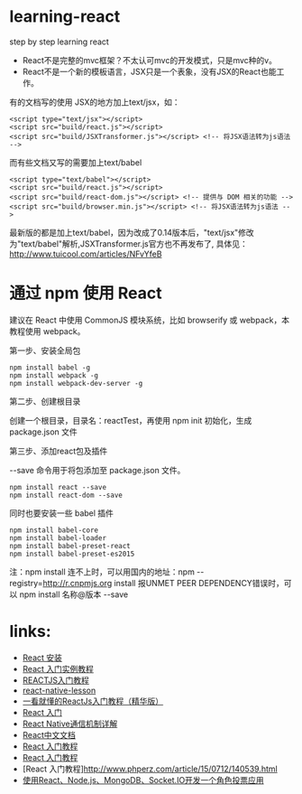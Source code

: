 # learning-react
step by step learning react


+ React不是完整的mvc框架？不太认可mvc的开发模式，只是mvc种的v。
+ React不是一个新的模板语言，JSX只是一个表象，没有JSX的React也能工作。

有的文档写的使用 JSX的地方加上text/jsx，如：

    <script type="text/jsx"></script>
    <script src="build/react.js"></script>
    <script src="build/JSXTransformer.js"></script> <!-- 将JSX语法转为js语法 -->

而有些文档又写的需要加上text/babel

    <script type="text/babel"></script>
    <script src="build/react.js"></script>
    <script src="build/react-dom.js"></script> <!-- 提供与 DOM 相关的功能 -->
    <script src="build/browser.min.js"></script> <!-- 将JSX语法转为js语法 -->

最新版的都是加上text/babel，因为改成了0.14版本后，"text/jsx"修改为"text/babel"解析,JSXTransformer.js官方也不再发布了, 具体见：http://www.tuicool.com/articles/NFvYfeB

# 通过 npm 使用 React
建议在 React 中使用 CommonJS 模块系统，比如 browserify 或 webpack，本教程使用 webpack。

第一步、安装全局包

	npm install babel -g
	npm install webpack -g
	npm install webpack-dev-server -g

第二步、创建根目录

创建一个根目录，目录名：reactTest，再使用 npm init 初始化，生成 package.json 文件

第三步、添加react包及插件

--save 命令用于将包添加至 package.json 文件。

	npm install react --save
	npm install react-dom --save

同时也要安装一些 babel 插件

	npm install babel-core
	npm install babel-loader
	npm install babel-preset-react
	npm install babel-preset-es2015


注：npm install 连不上时，可以用国内的地址：npm --registry=http://r.cnpmjs.org install
报UNMET PEER DEPENDENCY错误时，可以 npm install 名称@版本 --save

# links:
+ [React 安装](http://www.runoob.com/react/react-install.html)
+ [React 入门实例教程](http://www.ruanyifeng.com/blog/2015/03/react.html)
+ [REACTJS入门教程](http://hao.jser.com/archive/8466/)
+ [react-native-lesson](https://github.com/vczero/react-native-lesson)
+ [一看就懂的ReactJs入门教程（精华版）](http://www.cocoachina.com/webapp/20150721/12692.html)
+ [React 入门](http://segmentfault.com/a/1190000002759878)
+ [React Native通信机制详解](http://blog.cnbang.net/tech/2698/)
+ [React中文文档](http://reactjs.cn/react/docs/getting-started.html)
+ [React 入门教程](http://i5ting.github.io/reactjs-getting-start/)
+ [React 入门教程](https://hulufei.gitbooks.io/react-tutorial/content/introduction.html)
+ [React 入门教程]http://www.phperz.com/article/15/0712/140539.html
+ [使用React、Node.js、MongoDB、Socket.IO开发一个角色投票应用](http://www.kancloud.cn/kancloud/create-voting-app/63977)